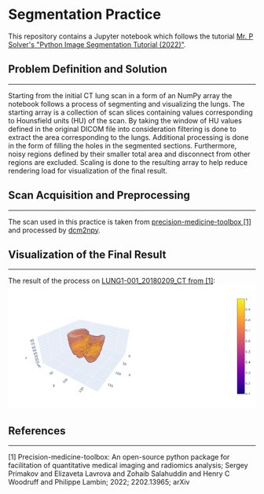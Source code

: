 # Segmentation Practice
This repository contains a Jupyter notebook which follows the tutorial [Mr. P Solver's "Python Image Segmentation Tutorial (2022)"](https://youtu.be/UIgaLDgb2fY).

## Problem Definition and Solution
---
Starting from the initial CT lung scan in a form of an NumPy array the notebook follows a process of segmenting and visualizing the lungs. The starting array is a collection of scan slices containing values corresponding to Hounsfield units (HU) of the scan. By taking the  window of HU values defined in the original DICOM file into consideration filtering is done to extract the area corresponding to the lungs. Additional processing is done in the form of filling the holes in the segmented sections. Furthermore, noisy regions defined by their smaller total area and disconnect from other regions are excluded. Scaling is done to the resulting array to help reduce rendering load for visualization of the final result.

## Scan Acquisition and Preprocessing
---
The scan used in this practice is taken from [precision-medicine-toolbox [1]](https://github.com/primakov/precision-medicine-toolbox) and processed by [dcm2npy](https://github.com/oakjt/simple-dcm2npy).

## Visualization of the Final Result
---
The result of the process on [LUNG1-001_20180209_CT from [1]](https://github.com/primakov/precision-medicine-toolbox):
![lungs_result](lungs.png)

## References
---
<a id="1">[1]</a>
Precision-medicine-toolbox: An open-source python package for facilitation of quantitative medical imaging and radiomics analysis;
Sergey Primakov and Elizaveta Lavrova and Zohaib Salahuddin and Henry C Woodruff and Philippe Lambin;
2022;
2202.13965;
arXiv